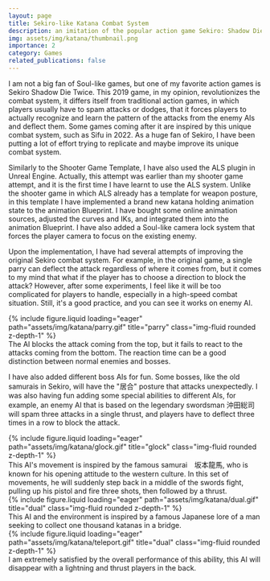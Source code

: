 ```yaml
---
layout: page
title: Sekiro-like Katana Combat System
description: an imitation of the popular action game Sekiro: Shadow Die Twice
img: assets/img/katana/thumbnail.png
importance: 2
category: Games
related_publications: false
---
```


I am not a big fan of Soul-like games, but one of my favorite action games is Sekiro Shadow Die Twice. This 2019 game, in my opinion, revolutionizes the combat system, it differs itself from traditional action games, in which players usually have to spam attacks or dodges, that it forces players to actually recognize and learn the pattern of the attacks from the enemy AIs and deflect them. Some games coming after it are inspired by this unique combat system, such as Sifu in 2022. As a huge fan of Sekiro, I have been putting a lot of effort trying to replicate and maybe improve its unique combat system.

Similarly to the Shooter Game Template, I have also used the ALS plugin in Unreal Engine. Actually, this attempt was earlier than my shooter game attempt, and it is the first time I have learnt to use the ALS system. Unlike the shooter game in which ALS already has a template for weapon posture, in this template I have implemented a brand new katana holding animation state to the animation Blueprint. I have bought some online animation sources, adjusted the curves and IKs, and integrated them into the animation Blueprint. I have also added a Soul-like camera lock system that forces the player camera to focus on the existing enemy.

Upon the implementation, I have had several attempts of improving the original Sekiro combat system. For example, in the original game, a single parry can deflect the attack regardless of where it comes from, but it comes to my mind that what if the player has to choose a direction to block the attack? However, after some experiments, I feel like it will be too complicated for players to handle, especially in a high-speed combat situation. Still, it's a good practice, and you can see it works on enemy AI.

<div class="row">
    <div class="col-sm mt-3 mt-md-0">
        {% include figure.liquid loading="eager" path="assets/img/katana/parry.gif" title="parry" class="img-fluid rounded z-depth-1" %}
    </div>
</div>
<div class="caption">
    The AI blocks the attack coming from the top, but it fails to react to the attacks coming from the bottom. The reaction time can be a good distinction between normal enemies and bosses.
</div>

I have also added different boss AIs for fun. Some bosses, like the old samurais in Sekiro, will have the "居合" posture that attacks unexpectedly. I was also having fun adding some special abilities to different AIs, for example, an enemy AI that is based on the legendary swordsman 沖田総司 will spam three attacks in a single thrust, and players have to deflect three times in a row to block the attack.

<div class="row">
    <div class="col-sm mt-3 mt-md-0">
        {% include figure.liquid loading="eager" path="assets/img/katana/glock.gif" title="glock" class="img-fluid rounded z-depth-1" %}
    </div>
</div>
<div class="caption">
    This AI's movement is inspired by the famous samurai　坂本龍馬, who is known for his opening attitude to the western culture. In this set of movements, he will suddenly step back in a middle of the swords fight, pulling up his pistol and fire three shots, then followed by a thrust. 
</div>

<div class="row">
    <div class="col-sm mt-3 mt-md-0">
        {% include figure.liquid loading="eager" path="assets/img/katana/dual.gif" title="dual" class="img-fluid rounded z-depth-1" %}
    </div>
</div>
<div class="caption">
    This AI and the environment is inspired by a famous Japanese lore of a man seeking to collect one thousand katanas in a bridge.
</div>

<div class="row">
    <div class="col-sm mt-3 mt-md-0">
        {% include figure.liquid loading="eager" path="assets/img/katana/teleport.gif" title="dual" class="img-fluid rounded z-depth-1" %}
    </div>
</div>
<div class="caption">
    I am extremely satisfied by the overall performance of this ability, this AI will disappear with a lightning and thrust players in the back.
</div>